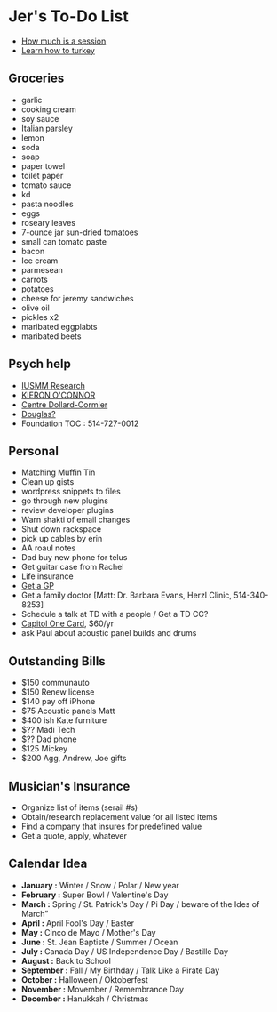 # Jer's To-Do List

- [How much is a session](http://objectif-couple.com)
- [Learn how to turkey](https://www.bonappetit.com/columns/vintage-ba-columns/article/julia-child-turkey-thanksgiving)

## Groceries

- garlic
- cooking cream
- soy sauce
- Italian parsley
- lemon
- soda
- soap
- paper towel
- toilet paper
- tomato sauce
- kd
- pasta noodles
- eggs
- roseary leaves
- 7-ounce jar sun-dried tomatoes
- small can tomato paste
- bacon
- Ice cream
- parmesean
- carrots
- potatoes
- cheese for jeremy sandwiches
- olive oil
- pickles x2
- maribated eggplabts
- maribated beets

## Psych help

- [IUSMM Research](http://www.iusmm.ca/research.html)
- [KIERON O'CONNOR](http://www.iusmm.ca/kieronoconnor.html)
- [Centre Dollard-Cormier](http://dependancemontreal.ca/programmes-et-services/adultes)
- [Douglas?](http://www.douglas.qc.ca/?locale=en)
- Foundation TOC : 514-727-0012

## Personal

- Matching Muffin Tin
- Clean up gists
- wordpress snippets to files
- go through new plugins
- review developer plugins
- Warn shakti of email changes
- Shut down rackspace
- pick up cables by erin
- AA roaul notes
- Dad buy new phone for telus
- Get guitar case from Rachel
- Life insurance
- [Get a GP](http://gamf.gouv.qc.ca/index_en.html)
- Get a family doctor [Matt: Dr. Barbara Evans, Herzl Clinic, 514-340-8253]
- Schedule a talk at TD with a people / Get a TD CC?
- [Capitol One Card](http://bit.ly/28Os44b), $60/yr
- ask Paul about acoustic panel builds and drums

## Outstanding Bills

- $150 communauto
- $150 Renew license
- $140 pay off iPhone
- $75 Acoustic panels Matt
- $400 ish Kate furniture
- $?? Madi Tech
- $?? Dad phone
- $125 Mickey
- $200 Agg, Andrew, Joe gifts

## Musician's Insurance

- Organize list of items (serail #s)
- Obtain/research replacement value for all listed items
- Find a company that insures for predefined value
- Get a quote, apply, whatever

## Calendar Idea

- **January :** Winter / Snow / Polar / New year
- **February :** Super Bowl / Valentine's Day
- **March :** Spring / St. Patrick's Day / Pi Day / beware of the Ides of March”
- **April :** April Fool's Day / Easter
- **May :** Cinco de Mayo / Mother's Day
- **June :** St. Jean Baptiste / Summer / Ocean
- **July :** Canada Day / US Independence Day / Bastille Day
- **August :** Back to School
- **September :** Fall / My Birthday / Talk Like a Pirate Day
- **October :** Halloween / Oktoberfest
- **November :** Movember / Remembrance Day
- **December :** Hanukkah / Christmas
